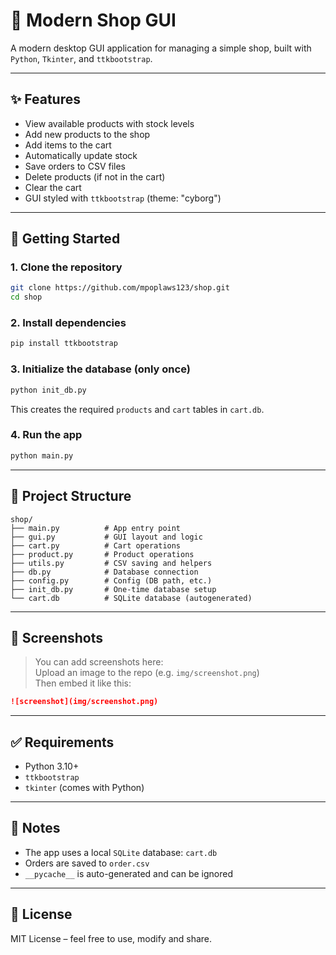 # 🛒 Modern Shop GUI

A modern desktop GUI application for managing a simple shop, built with `Python`, `Tkinter`, and `ttkbootstrap`.

---

## ✨ Features

- View available products with stock levels  
- Add new products to the shop  
- Add items to the cart  
- Automatically update stock  
- Save orders to CSV files  
- Delete products (if not in the cart)  
- Clear the cart  
- GUI styled with `ttkbootstrap` (theme: "cyborg")

---

## 🚀 Getting Started

### 1. Clone the repository

```bash
git clone https://github.com/mpoplaws123/shop.git
cd shop
```

### 2. Install dependencies

```bash
pip install ttkbootstrap
```

### 3. Initialize the database (only once)

```bash
python init_db.py
```

This creates the required `products` and `cart` tables in `cart.db`.

### 4. Run the app

```bash
python main.py
```

---

## 📁 Project Structure

```
shop/
├── main.py          # App entry point
├── gui.py           # GUI layout and logic
├── cart.py          # Cart operations
├── product.py       # Product operations
├── utils.py         # CSV saving and helpers
├── db.py            # Database connection
├── config.py        # Config (DB path, etc.)
├── init_db.py       # One-time database setup
└── cart.db          # SQLite database (autogenerated)
```

---

## 📸 Screenshots

> You can add screenshots here:  
> Upload an image to the repo (e.g. `img/screenshot.png`)  
> Then embed it like this:

```markdown
![screenshot](img/screenshot.png)
```

---

## ✅ Requirements

- Python 3.10+  
- `ttkbootstrap`  
- `tkinter` (comes with Python)

---

## 🧠 Notes

- The app uses a local `SQLite` database: `cart.db`  
- Orders are saved to `order.csv`  
- `__pycache__` is auto-generated and can be ignored

---

## 📜 License

MIT License – feel free to use, modify and share.
